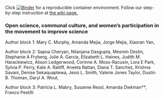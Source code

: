 Click [![Binder](https://mybinder.org/badge_logo.svg)](https://mybinder.org/v2/gh/everyxs/openScience/b190b34c7413cfb51dc6e65616b51d785339956a?urlpath=lab/tree/code-data/genderAnalysis.ipynb) for a reproducible container environment. Follow our step-by-step instruciton at [the wiki page.](https://github.com/iuni-cadre/ReproducibilityDemo/wiki/A-demo-of-reproducibility)

### Open science, communal culture, and women’s participation in the movement to improve science

Author block 1:
Mary C. Murphy, Amanda Mejia, Jorge Mejia, Xiaoran Yan, 

Author block 2:
Sapna Cheryan, Nilanjana Dasgupta, Mesmin Destin, Stephanie A Fryberg, Julie A. Garcia, Elizabeth L. Haines, Judith M. Harackiewicz, Alison Ledgerwood, Corinne A. Moss-Racusin, Lora E Park, Sylvia P. Perry, Kate A. Ratliff, Aneeta Rattan, Diana T. Sanchez, Krishna Savani, Denise Sekaquaptewa, Jessi L. Smith, Valerie Jones Taylor, Dustin B. Thoman, Daryl A. Wout,

Author block 3:
Patricia L. Mabry, Susanne Ressl, Amanda Diekman**, Franco Pestilli
